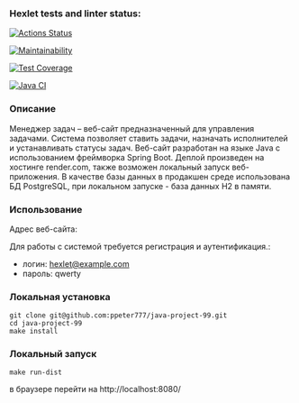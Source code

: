 ### Hexlet tests and linter status:
[![Actions Status](https://github.com/ppeter777/java-project-99/actions/workflows/hexlet-check.yml/badge.svg)](https://github.com/ppeter777/java-project-99/actions)

[![Maintainability](https://api.codeclimate.com/v1/badges/7cc1a2a9643b54722760/maintainability)](https://codeclimate.com/github/ppeter777/java-project-99/maintainability)

[![Test Coverage](https://api.codeclimate.com/v1/badges/7cc1a2a9643b54722760/test_coverage)](https://codeclimate.com/github/ppeter777/java-project-99/test_coverage)

[![Java CI](https://github.com/ppeter777/java-project-99/actions/workflows/my_workflow.yml/badge.svg?branch=main)](https://github.com/ppeter777/java-project-99/actions/workflows/my_workflow.yml)


### Описание
Менеджер задач – веб-сайт предназначенный для управления задачами. Система позволяет ставить задачи, назначать исполнителей и устанавливать статусы задач. 
Веб-сайт разработан на языке Java с использованием фреймворка Spring Boot. Деплой произведен на хостинге render.com, также возможен локальный запуск веб-приложения. 
В качестве базы данных в продакшен среде использована БД PostgreSQL, при локальном запуске - база данных H2 в памяти.

### Использование
Адрес веб-сайта:

Для работы с системой требуется регистрация и аутентификация.: 

- логин: hexlet@example.com 
- пароль: qwerty

### Локальная установка

    git clone git@github.com:ppeter777/java-project-99.git
    cd java-project-99
    make install
    
### Локальный запуск
    
    make run-dist

в браузере перейти на http://localhost:8080/
